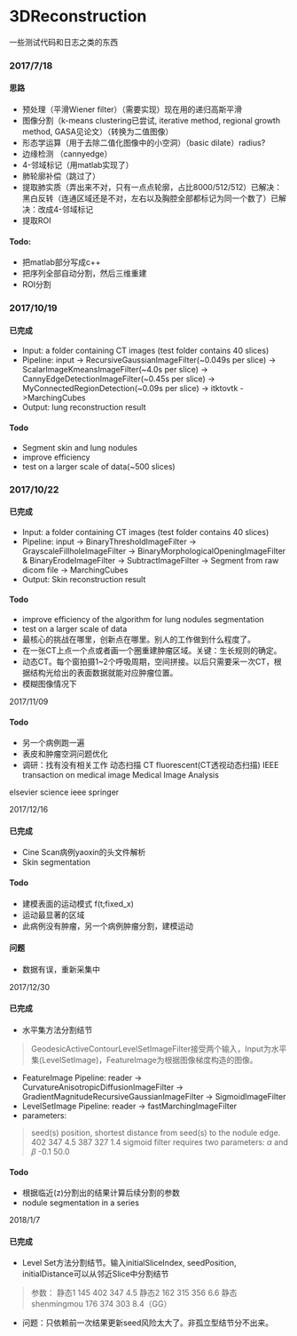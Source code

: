 ﻿# 3DReconstruction
一些测试代码和日志之类的东西

### 2017/7/18
#### 思路
* 预处理（平滑Wiener filter）（需要实现）现在用的递归高斯平滑
* 图像分割（k-means clustering已尝试, iterative method, regional growth method, GASA见论文）（转换为二值图像）
* 形态学运算（用于去除二值化图像中的小空洞）（basic dilate）radius?
* 边缘检测 （cannyedge）
* 4-邻域标记（用matlab实现了）
* 肺轮廓补偿（跳过了）
* 提取肺实质（弄出来不对，只有一点点轮廓，占比8000/512/512）已解决：黑白反转（连通区域还是不对，左右以及胸腔全部都标记为同一个数了）已解决：改成4-邻域标记
* 提取ROI

#### Todo:
* 把matlab部分写成c++
* 把序列全部自动分割，然后三维重建
* ROI分割

### 2017/10/19
#### 已完成
* Input: a folder containing CT images (test folder contains 40 slices)
* Pipeline: input -> RecursiveGaussianImageFilter(~0.049s per slice) -> ScalarImageKmeansImageFilter(~4.0s per slice) -> CannyEdgeDetectionImageFilter(~0.45s per slice) -> MyConnectedRegionDetection(~0.09s per slice) -> itktovtk ->MarchingCubes
* Output: lung reconstruction result
#### Todo
* Segment skin and lung nodules
* improve efficiency
* test on a larger scale of data(~500 slices)

### 2017/10/22
#### 已完成
* Input: a folder containing CT images (test folder contains 40 slices)
* Pipeline: input -> BinaryThresholdImageFilter -> GrayscaleFillholeImageFilter -> BinaryMorphologicalOpeningImageFilter & BinaryErodeImageFilter -> SubtractImageFilter -> Segment from raw dicom file -> MarchingCubes
* Output: Skin reconstruction result
#### Todo
* improve efficiency of the algorithm for lung nodules segmentation
* test on a larger scale of data
* 最核心的挑战在哪里，创新点在哪里。别人的工作做到什么程度了。
* 在一张CT上点一个点或者画一个圈重建肿瘤区域。关键：生长规则的确定。
* 动态CT。每个窗拍摄1~2个呼吸周期，空间拼接。以后只需要采一次CT，根据结构光给出的表面数据就能对应肿瘤位置。
* 模糊图像情况下

2017/11/09
#### Todo
* 另一个病例跑一遍
* 表皮和肿瘤空洞问题优化
* 调研：找有没有相关工作 动态扫描
CT fluorescent(CT透视动态扫描)
IEEE transaction on medical image
Medical Image Analysis

elsevier science
ieee
springer

2017/12/16
#### 已完成
* Cine Scan病例yaoxin的头文件解析
* Skin segmentation
#### Todo
* 建模表面的运动模式 f(t;fixed_x)
* 运动最显著的区域
* 此病例没有肿瘤，另一个病例肿瘤分割，建模运动
#### 问题
* 数据有误，重新采集中

2017/12/30
#### 已完成
* 水平集方法分割结节
> GeodesicActiveContourLevelSetImageFilter接受两个输入，Input为水平集(LevelSetImage)，FeatureImage为根据图像梯度构造的图像。
* FeatureImage Pipeline: reader -> CurvatureAnisotropicDiffusionImageFilter -> GradientMagnitudeRecursiveGaussianImageFilter -> SigmoidImageFilter
* LevelSetImage Pipeline: reader -> fastMarchingImageFilter
* parameters: 
> seed(s) position, shortest distance from seed(s) to the nodule edge. 402 347 4.5 387 327 1.4
> sigmoid filter requires two parameters: $\alpha$ and $\beta$ -0.1 50.0
#### Todo
* 根据临近(z)分割出的结果计算后续分割的参数
* nodule segmentation in a series

2018/1/7
#### 已完成
* Level Set方法分割结节。输入initialSliceIndex, seedPosition, initialDistance可以从邻近Slice中分割结节
> 参数：
静态1 145 402 347 4.5
静态2 162 315 356 6.6
静态shenmingmou 176 374 303 8.4（GG）
* 问题：只依赖前一次结果更新seed风险太大了。非孤立型结节分不出来。